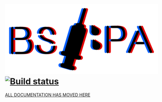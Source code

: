 # ![BSIPA](docs/images/banner_dark.svg) [![Build status](https://ci.appveyor.com/api/projects/status/1ruhnnfeudrrd097?svg=true)](https://ci.appveyor.com/project/nike4613/beatsaber-ipa-reloaded-9smsb)

[ALL DOCUMENTATION HAS MOVED HERE](https://beat-saber-modding-group.github.io/BeatSaber-IPA-Reloaded/)
